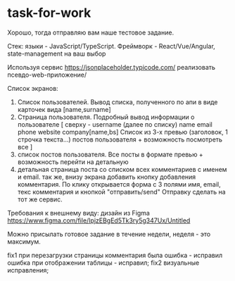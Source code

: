 # task-for-work

Хорошо, тогда отправляю вам наше тестовое задание.

Стек:
языки - JavaScript/TypeScript.
Фреймворк - React/Vue/Angular, state-management на ваш выбор

Используя сервис https://jsonplaceholder.typicode.com/ реализовать псевдо-web-приложение/

Список экранов:
1. Список пользователей. Вывод списка, полученного по апи в виде карточек вида
[name,surname]
2. Страница пользователя. Подробный вывод информации о пользователе
[
сверху - username
(далее по списку)
name
email
phone
website
company[name,bs]
Список из 3-х превью (заголовок, 1 строчка текста...) постов пользователя + возможность посмотреть все
]
3. список постов пользователя. Все посты в формате превью + возможность перейти на детальную
4. детальная страница поста со списком всех комментариев c именем и email. так же, внизу экрана добавить кнопку добавления комментария.
 По клику открывается форма с 3 полями имя, email, текс комментария и кнопкой "отправить/send" Отправку сделать на тот же сервис.

Требования к внешнему виду: дизайн из Figma https://www.figma.com/file/IpjzEBgEd5Tk3ry5g347Ux/Untitled

Можно присылать готовое задание в течение недели, неделя - это максимум.

fix1
при перезагрузки страницы комментария была ошибка - исправил
ошибка при отображении таблицы - исправил;
fix2 визуальные исправления;
